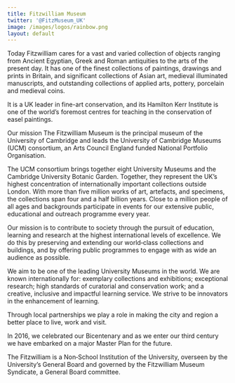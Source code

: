 ```yaml
---
title: Fitzwilliam Museum
twitter: '@FitzMuseum_UK'
image: /images/logos/rainbow.png
layout: default
---
```


Today Fitzwilliam cares for a vast and varied collection of objects ranging from Ancient Egyptian, Greek and Roman antiquities to the arts of the present day.  It has one of the finest collections of paintings, drawings and prints in Britain, and significant collections of Asian art, medieval illuminated manuscripts, and outstanding collections of applied arts, pottery, porcelain and medieval coins.

It is a UK leader in fine-art conservation, and its Hamilton Kerr Institute is one of the world’s foremost centres for teaching in the conservation of easel paintings.



Our mission
The Fitzwilliam Museum is the principal museum of the University of Cambridge and leads the University of Cambridge Museums (UCM) consortium, an Arts Council England funded National Portfolio Organisation.

The UCM consortium brings together eight University Museums and the Cambridge University Botanic Garden. Together, they represent the UK’s highest concentration of internationally important collections outside London. With more than five million works of art, artefacts, and specimens, the collections span four and a half billion years. Close to a million people of all ages and backgrounds participate in events for our extensive public, educational and outreach programme every year.

Our mission is to contribute to society through the pursuit of education, learning and research at the highest international levels of excellence.  We do this by preserving and extending our world‐class collections and buildings, and by offering public programmes to engage with as wide an audience as possible.

We aim to be one of the leading University Museums in the world.  We are known internationally for: exemplary collections and exhibitions; exceptional research; high standards of curatorial and conservation work; and a creative, inclusive and impactful learning service.   We strive to be innovators in the enhancement of learning.

Through local partnerships we play a role in making the city and region a better place to live, work and visit.

In 2016, we celebrated our Bicentenary and as we enter our third century we have embarked on a major Master Plan for the future.

The Fitzwilliam is a Non‐School Institution of the University, overseen by the University’s General Board and governed by the Fitzwilliam Museum Syndicate, a General Board committee.
